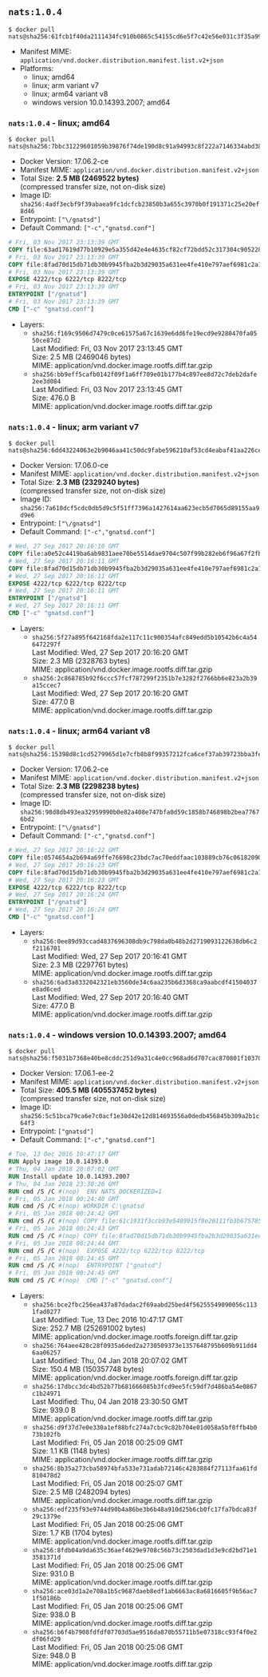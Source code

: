 ## `nats:1.0.4`

```console
$ docker pull nats@sha256:61fcb1f40da2111434fc910b0865c54155cd6e5f7c42e56e031c3f35a9998075
```

-	Manifest MIME: `application/vnd.docker.distribution.manifest.list.v2+json`
-	Platforms:
	-	linux; amd64
	-	linux; arm variant v7
	-	linux; arm64 variant v8
	-	windows version 10.0.14393.2007; amd64

### `nats:1.0.4` - linux; amd64

```console
$ docker pull nats@sha256:7bbc31229601059b39876f74de190d8c91a94993c8f222a7146334abd3857c84
```

-	Docker Version: 17.06.2-ce
-	Manifest MIME: `application/vnd.docker.distribution.manifest.v2+json`
-	Total Size: **2.5 MB (2469522 bytes)**  
	(compressed transfer size, not on-disk size)
-	Image ID: `sha256:4adf3ecbf9f39abaea9fc1dcfcb23850b3a655c3970b0f191371c25e20ef8d46`
-	Entrypoint: `["\/gnatsd"]`
-	Default Command: `["-c","gnatsd.conf"]`

```dockerfile
# Fri, 03 Nov 2017 23:13:39 GMT
COPY file:63ad17619d77b10929e5a355d42e4e4635cf82cf72bdd52c317304c905228e98 in /gnatsd 
# Fri, 03 Nov 2017 23:13:39 GMT
COPY file:8fad70d15db71db30b9945fba2b3d29035a631ee4fe410e797aef6981c2a1879 in gnatsd.conf 
# Fri, 03 Nov 2017 23:13:39 GMT
EXPOSE 4222/tcp 6222/tcp 8222/tcp
# Fri, 03 Nov 2017 23:13:39 GMT
ENTRYPOINT ["/gnatsd"]
# Fri, 03 Nov 2017 23:13:39 GMT
CMD ["-c" "gnatsd.conf"]
```

-	Layers:
	-	`sha256:f169c9506d7479c0ce61575a67c1639e6dd6fe19ecd9e9280470fa0550ce87d2`  
		Last Modified: Fri, 03 Nov 2017 23:13:45 GMT  
		Size: 2.5 MB (2469046 bytes)  
		MIME: application/vnd.docker.image.rootfs.diff.tar.gzip
	-	`sha256:bb9eff5cafb0142f09f1a6ff709e01b177b4c897ee8d72c7deb2dafe2ee3d084`  
		Last Modified: Fri, 03 Nov 2017 23:13:45 GMT  
		Size: 476.0 B  
		MIME: application/vnd.docker.image.rootfs.diff.tar.gzip

### `nats:1.0.4` - linux; arm variant v7

```console
$ docker pull nats@sha256:6dd43224063e2b9046aa41c50dc9fabe596210af53cd4eabaf41aa226ce9fd11
```

-	Docker Version: 17.06.0-ce
-	Manifest MIME: `application/vnd.docker.distribution.manifest.v2+json`
-	Total Size: **2.3 MB (2329240 bytes)**  
	(compressed transfer size, not on-disk size)
-	Image ID: `sha256:7a610dcf5cdc0db5d9c5f51ff7396a1427614aa623ecb5d7065d89155aa9d9e6`
-	Entrypoint: `["\/gnatsd"]`
-	Default Command: `["-c","gnatsd.conf"]`

```dockerfile
# Wed, 27 Sep 2017 20:16:10 GMT
COPY file:a0e52c4419ba6ab9831aee70be5514dae9704c507f99b282eb6f96a67f2fb0c9 in /gnatsd 
# Wed, 27 Sep 2017 20:16:11 GMT
COPY file:8fad70d15db71db30b9945fba2b3d29035a631ee4fe410e797aef6981c2a1879 in gnatsd.conf 
# Wed, 27 Sep 2017 20:16:11 GMT
EXPOSE 4222/tcp 6222/tcp 8222/tcp
# Wed, 27 Sep 2017 20:16:11 GMT
ENTRYPOINT ["/gnatsd"]
# Wed, 27 Sep 2017 20:16:11 GMT
CMD ["-c" "gnatsd.conf"]
```

-	Layers:
	-	`sha256:5f27a895f642168fda2e117c11c900354afc849edd5b10542b6c4a546472297f`  
		Last Modified: Wed, 27 Sep 2017 20:16:20 GMT  
		Size: 2.3 MB (2328763 bytes)  
		MIME: application/vnd.docker.image.rootfs.diff.tar.gzip
	-	`sha256:2c868785b92f6ccc57fcf787299f2351b7e3282f2766bb6e823a2b39a15ccec7`  
		Last Modified: Wed, 27 Sep 2017 20:16:20 GMT  
		Size: 477.0 B  
		MIME: application/vnd.docker.image.rootfs.diff.tar.gzip

### `nats:1.0.4` - linux; arm64 variant v8

```console
$ docker pull nats@sha256:15398d8c1cd5279965d1e7cfb8b8f99357212fca6cef37ab39723bba3fefe8b8
```

-	Docker Version: 17.06.2-ce
-	Manifest MIME: `application/vnd.docker.distribution.manifest.v2+json`
-	Total Size: **2.3 MB (2298238 bytes)**  
	(compressed transfer size, not on-disk size)
-	Image ID: `sha256:98d8db493ea32959990b0e82a408e747bfa0d59c1858b746898b2bea77676bd2`
-	Entrypoint: `["\/gnatsd"]`
-	Default Command: `["-c","gnatsd.conf"]`

```dockerfile
# Wed, 27 Sep 2017 20:16:22 GMT
COPY file:0574654a2b694a69ffe76698c23bdc7ac70eddfaac103889cb76c06182090230 in /gnatsd 
# Wed, 27 Sep 2017 20:16:23 GMT
COPY file:8fad70d15db71db30b9945fba2b3d29035a631ee4fe410e797aef6981c2a1879 in gnatsd.conf 
# Wed, 27 Sep 2017 20:16:23 GMT
EXPOSE 4222/tcp 6222/tcp 8222/tcp
# Wed, 27 Sep 2017 20:16:24 GMT
ENTRYPOINT ["/gnatsd"]
# Wed, 27 Sep 2017 20:16:24 GMT
CMD ["-c" "gnatsd.conf"]
```

-	Layers:
	-	`sha256:0ee89d93ccad4837696308db9c798da0b48b2d2719093122638db6c2f2116701`  
		Last Modified: Wed, 27 Sep 2017 20:16:41 GMT  
		Size: 2.3 MB (2297761 bytes)  
		MIME: application/vnd.docker.image.rootfs.diff.tar.gzip
	-	`sha256:6ad3a8332042321eb3560de34c6aa235b6d3368ca9aabcdf41504037e8ad6ced`  
		Last Modified: Wed, 27 Sep 2017 20:16:40 GMT  
		Size: 477.0 B  
		MIME: application/vnd.docker.image.rootfs.diff.tar.gzip

### `nats:1.0.4` - windows version 10.0.14393.2007; amd64

```console
$ docker pull nats@sha256:f5031b7368e40be8cddc251d9a31c4e0cc968ad6d707cac870801f10370d1f68
```

-	Docker Version: 17.06.1-ee-2
-	Manifest MIME: `application/vnd.docker.distribution.manifest.v2+json`
-	Total Size: **405.5 MB (405537452 bytes)**  
	(compressed transfer size, not on-disk size)
-	Image ID: `sha256:5c51bca79ca6e7c0acf1e30d42e12d814693556a0dedb456845b309a2b1c64f3`
-	Entrypoint: `["gnatsd"]`
-	Default Command: `["-c","gnatsd.conf"]`

```dockerfile
# Tue, 13 Dec 2016 10:47:17 GMT
RUN Apply image 10.0.14393.0
# Thu, 04 Jan 2018 20:07:02 GMT
RUN Install update 10.0.14393.2007
# Thu, 04 Jan 2018 23:30:26 GMT
RUN cmd /S /C #(nop)  ENV NATS_DOCKERIZED=1
# Fri, 05 Jan 2018 00:24:40 GMT
RUN cmd /S /C #(nop) WORKDIR C:\gnatsd
# Fri, 05 Jan 2018 00:24:42 GMT
RUN cmd /S /C #(nop) COPY file:61c1931f3ccb93e5489015f8e20111fb3b675785d0003458700c148a3daff2df in gnatsd.exe 
# Fri, 05 Jan 2018 00:24:43 GMT
RUN cmd /S /C #(nop) COPY file:8fad70d15db71db30b9945fba2b3d29035a631ee4fe410e797aef6981c2a1879 in gnatsd.conf 
# Fri, 05 Jan 2018 00:24:44 GMT
RUN cmd /S /C #(nop)  EXPOSE 4222/tcp 6222/tcp 8222/tcp
# Fri, 05 Jan 2018 00:24:45 GMT
RUN cmd /S /C #(nop)  ENTRYPOINT ["gnatsd"]
# Fri, 05 Jan 2018 00:24:45 GMT
RUN cmd /S /C #(nop)  CMD ["-c" "gnatsd.conf"]
```

-	Layers:
	-	`sha256:bce2fbc256ea437a87dadac2f69aabd25bed4f56255549090056c1131fad0277`  
		Last Modified: Tue, 13 Dec 2016 10:47:17 GMT  
		Size: 252.7 MB (252691002 bytes)  
		MIME: application/vnd.docker.image.rootfs.foreign.diff.tar.gzip
	-	`sha256:764aee428c28f0935a6ded2a2730509373e1357648795b609b911dd46aa06257`  
		Last Modified: Thu, 04 Jan 2018 20:07:02 GMT  
		Size: 150.4 MB (150357748 bytes)  
		MIME: application/vnd.docker.image.rootfs.foreign.diff.tar.gzip
	-	`sha256:17dbcc3dc4bd52b77b681666085b3fcd9ee5fc59df7d486ba54e0867c1b24971`  
		Last Modified: Thu, 04 Jan 2018 23:30:50 GMT  
		Size: 939.0 B  
		MIME: application/vnd.docker.image.rootfs.diff.tar.gzip
	-	`sha256:d9f37d7e0e330a1ef88bfc274a7cbc9c82b704e01d058a5bf0ffb4b073b102fb`  
		Last Modified: Fri, 05 Jan 2018 00:25:09 GMT  
		Size: 1.1 KB (1148 bytes)  
		MIME: application/vnd.docker.image.rootfs.diff.tar.gzip
	-	`sha256:8b35a273cba58974bfa533e731adab72146c4283884f27113faa61fd810478d2`  
		Last Modified: Fri, 05 Jan 2018 00:25:07 GMT  
		Size: 2.5 MB (2482094 bytes)  
		MIME: application/vnd.docker.image.rootfs.diff.tar.gzip
	-	`sha256:edf235f93e9744d90b4a86be3b6b48a910d25b6cb0fc17fa7bdca83f29c1379e`  
		Last Modified: Fri, 05 Jan 2018 00:25:06 GMT  
		Size: 1.7 KB (1704 bytes)  
		MIME: application/vnd.docker.image.rootfs.diff.tar.gzip
	-	`sha256:8fdb04a9da635c36aef4629e9708c56b73c2503dad1d3e9cd2bd71e13581371d`  
		Last Modified: Fri, 05 Jan 2018 00:25:06 GMT  
		Size: 931.0 B  
		MIME: application/vnd.docker.image.rootfs.diff.tar.gzip
	-	`sha256:ace03d1a2e708a1b5c9687daeb8edf1ab6663ac8a6816605f9b56ac71f50186b`  
		Last Modified: Fri, 05 Jan 2018 00:25:06 GMT  
		Size: 938.0 B  
		MIME: application/vnd.docker.image.rootfs.diff.tar.gzip
	-	`sha256:b6f4b7908fdfdf07703d5ae9516da870b55711b5e07318cc93f4f0e2df06fd29`  
		Last Modified: Fri, 05 Jan 2018 00:25:06 GMT  
		Size: 948.0 B  
		MIME: application/vnd.docker.image.rootfs.diff.tar.gzip
